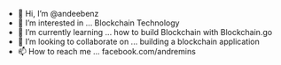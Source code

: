 - 👋 Hi, I’m @andeebenz
- 👀 I’m interested in ... Blockchain Technology
- 🌱 I’m currently learning ... how to build Blockchain with Blockchain.go
- 💞️ I’m looking to collaborate on ... building a blockchain application
- 📫 How to reach me ... facebook.com/andremins

<!---
andeebenz/andeebenz is a ✨ special ✨ repository because its `README.md` (this file) appears on your GitHub profile.
You can click the Preview link to take a look at your changes.
--->
